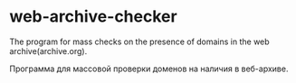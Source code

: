 # web-archive-checker
The program for mass checks on the presence of domains in the web archive(archive.org).

Программа для массовой проверки доменов на наличия в веб-архиве.
